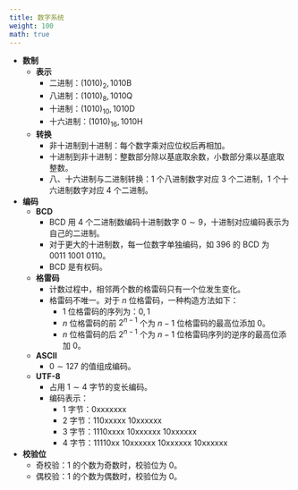 ```yaml
---
title: 数字系统
weight: 100
math: true
---
```


- **数制**
    - **表示**
        - 二进制：$(1010)_2,1010\mathrm B$
        - 八进制：$(1010)_8,1010\mathrm Q$
        - 十进制：$(1010)_{10},1010\mathrm D$
        - 十六进制：$(1010)_{16},1010\mathrm H$
    - **转换**
        - 非十进制到十进制：每个数字乘对应位权后再相加。
        - 十进制到非十进制：整数部分除以基底取余数，小数部分乘以基底取整数。
        - 八、十六进制与二进制转换：$1$ 个八进制数字对应 $3$ 个二进制，$1$ 个十六进制数字对应 $4$ 个二进制。
- **编码**
    - **BCD**
        - BCD 用 $4$ 个二进制数编码十进制数字 $0\sim 9$，十进制对应编码表示为自己的二进制。
        - 对于更大的十进制数，每一位数字单独编码，如 $396$ 的 BCD 为 $0011\ 1001\ 0110$。
        - BCD 是有权码。
    - **格雷码**
        - 计数过程中，相邻两个数的格雷码只有一个位发生变化。
        - 格雷码不唯一。对于 $n$ 位格雷码，一种构造方法如下：
            - $1$ 位格雷码的序列为：$0,1$
            - $n$ 位格雷码的前 $2^{n-1}$ 个为 $n-1$ 位格雷码的最高位添加 $0$。
            - $n$ 位格雷码的后 $2^{n-1}$ 个为 $n-1$ 位格雷码序列的逆序的最高位添加 $0$。
    - **ASCII**
        - $0\sim 127$ 的值组成编码。
    - **UTF-8**
        - 占用 $1\sim 4$ 字节的变长编码。
        - 编码表示：
            - $1$ 字节：$\mathrm{0xxxxxxx}$
            - $2$ 字节：$\mathrm{110xxxxx\ 10xxxxxx}$
            - $3$ 字节：$\mathrm{1110xxxx\ 10xxxxxx\ 10xxxxxx}$
            - $4$ 字节：$\mathrm{11110xx\ 10xxxxxx\ 10xxxxxx\ 10xxxxxx}$
- **校验位**
    - 奇校验：$1$ 的个数为奇数时，校验位为 $0$。
    - 偶校验：$1$ 的个数为偶数时，校验位为 $0$。
